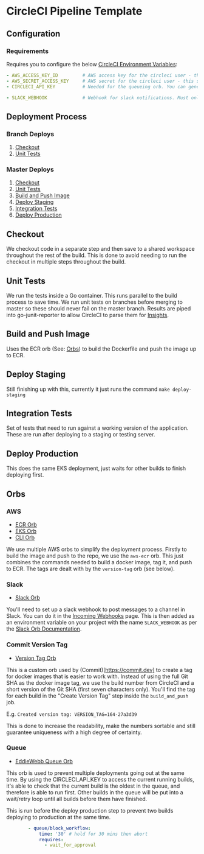 # CircleCI Pipeline Template

## Configuration

### Requirements

Requires you to configure the below [CircleCI Environment Variables](https://circleci.com/docs/2.0/env-vars/):
```yml
- AWS_ACCESS_KEY_ID         # AWS access key for the circleci user - this should be in AWS secret manager
- AWS_SECRET_ACCESS_KEY     # AWS secret for the circleci user - this should be in AWS secret manager
- CIRCLECI_API_KEY          # Needed for the queueing orb. You can generate this in the project settings in CircleCI. It needs the `status` scope.

- SLACK_WEBHOOK             # Webhook for slack notifications. Must only be specified if you uncomment `slack/notify-on-failure`
```

## Deployment Process

### Branch Deploys

1. [Checkout](#checkout)
2. [Unit Tests](#unit-tests)

### Master Deploys

1. [Checkout](#checkout)
2. [Unit Tests](unit-tests)
3. [Build and Push Image](#build-and-push-image)
4. [Deploy Staging](#deploy-staging)
5. [Integration Tests](#integration-test)
6. [Deploy Production](#deploy-production)

## Checkout

We checkout code in a separate step and then save to a shared workspace throughout the rest of the build. This is done to avoid needing to run the checkout in multiple steps throughout the build.

## Unit Tests

We run the tests inside a Go container. This runs parallel to the build process to save time. We run unit tests on branches before merging to master so these should never fail on the master branch. Results are piped into go-junit-reporter to allow CircleCI to parse them for [Insights](https://circleci.com/build-insights/gh/Vin65/shipping-service/master).

## Build and Push Image

Uses the ECR orb (See: [Orbs](#orbs)) to build the Dockerfile and push the image up to ECR.

## Deploy Staging

Still finishing up with this, currently it just runs the command `make deploy-staging`

## Integration Tests

Set of tests that need to run against a working version of the application. These are run after deploying to a staging or testing server.

## Deploy Production

This does the same EKS deployment, just waits for other builds to finish deploying first.

## Orbs

### AWS

- [ECR Orb](https://circleci.com/orbs/registry/orb/circleci/aws-ecr)
- [EKS Orb](https://circleci.com/orbs/registry/orb/circleci/aws-eks)
- [CLI Orb](https://circleci.com/orbs/registry/orb/circleci/aws-cli)

We use multiple AWS orbs to simplify the deployment process. Firstly to build the image and push to the repo, we use the `aws-ecr` orb. This just combines the commands needed to build a docker image, tag it, and push to ECR. The tags are dealt with by the `version-tag` orb (see below).

### Slack

- [Slack Orb](https://circleci.com/orbs/registry/orb/circleci/slack)

You'll need to set up a slack webhook to post messages to a channel in Slack. You can do it in the [Incoming Webhooks](https://winedirectteam.slack.com/apps/A0F7XDUAZ-incoming-webhooks?next_id=0) page. This is then added as an environment variable on your project with the name `SLACK_WEBHOOK` as per the [Slack Orb Documentation](https://circleci.com/orbs/registry/orb/circleci/slack).

### Commit Version Tag

- [Version Tag Orb](https://circleci.com/orbs/registry/orb/commitdev/version-tag)

This is a custom orb used by (Commit)[https://commit.dev] to create a tag for docker images that is easier to work with. Instead of using the full Git SHA
as the docker image tag, we use the build number from CircleCI and a short version of the Git SHA (first seven characters only). You'll find the tag for each build in the "Create Version Tag" step inside the `build_and_push` job.

E.g. `Created version tag: VERSION_TAG=164-27a3d39`

This is done to increase the readability, make the numbers sortable and still guarantee uniqueness with a high degree of certainty.

### Queue

- [EddieWebb Queue Orb](https://circleci.com/orbs/registry/orb/eddiewebb/queue)

This orb is used to prevent multiple deployments going out at the same time. By using the CIRCLECI_API_KEY to access the current running builds, it's able to check that the current build is the oldest in the queue, and therefore is able to run first. Other builds in the queue will be put into a wait/retry loop until all builds before them have finished.

This is run before the deploy production step to prevent two builds deploying to production at the same time.

```yaml
        - queue/block_workflow:
            time: '30' # hold for 30 mins then abort
            requires:
              - wait_for_approval
```
